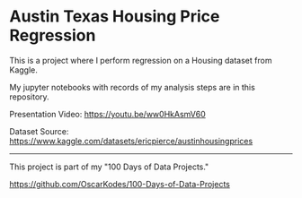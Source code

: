 # Austin Texas Housing Price Regression


This is a project where I perform regression on a Housing dataset from Kaggle.

My jupyter notebooks with records of my analysis steps are in this repository.

Presentation Video: https://youtu.be/ww0HkAsmV60

Dataset Source: https://www.kaggle.com/datasets/ericpierce/austinhousingprices

---

This project is part of my "100 Days of Data Projects."

https://github.com/OscarKodes/100-Days-of-Data-Projects
